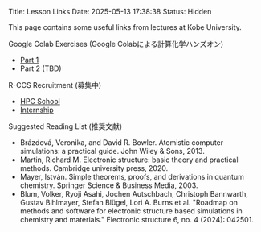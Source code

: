 Title: Lesson Links
Date: 2025-05-13 17:38:38
Status: Hidden

This page contains some useful links from lectures at Kobe University.

Google Colab Exercises (Google Colabによる計算化学ハンズオン)

- [Part 1](https://colab.research.google.com/drive/1CbiHfTahglaFfFXljlYtrWBu_nvPe4_Y)
- Part 2 (TBD)

R-CCS Recruitment (募集中)

- [HPC School](https://www.r-ccs.riken.jp/outreach/schools/20250730-0801/)
- [Internship](https://www.r-ccs.riken.jp/outreach/schools/20250723-20251225/)

Suggested Reading List (推奨文献)

- Brázdová, Veronika, and David R. Bowler. Atomistic computer simulations: a practical guide. John Wiley & Sons, 2013.
- Martin, Richard M. Electronic structure: basic theory and practical methods. Cambridge university press, 2020.
- Mayer, István. Simple theorems, proofs, and derivations in quantum chemistry. Springer Science & Business Media, 2003.
- Blum, Volker, Ryoji Asahi, Jochen Autschbach, Christoph Bannwarth, Gustav Bihlmayer, Stefan Blügel, Lori A. Burns et al. "Roadmap on methods and software for electronic structure based simulations in chemistry and materials." Electronic structure 6, no. 4 (2024): 042501.